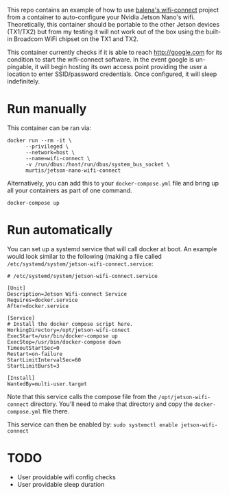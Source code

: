 This repo contains an example of how to use [balena's wifi-connect](https://github.com/balena-io/wifi-connect) project from a container to auto-configure your Nvidia Jetson Nano's wifi. Theoretically, this container should be portable to the other Jetson devices (TX1/TX2) but from my testing it will not work out of the box using the built-in Broadcom WiFi chipset on the TX1 and TX2.

This container currently checks if it is able to reach http://google.com for its condition to start the wifi-connect software. In the event google is un-pingable, it will begin hosting its own access point providing the user a location to enter SSID/password credentials. Once configured, it will sleep indefinitely.

# Run manually
This container can be ran via:

```!bash
docker run --rm -it \
      --privileged \
      --network=host \
      --name=wifi-connect \
      -v /run/dbus:/host/run/dbus/system_bus_socket \
      murtis/jetson-nano-wifi-connect
```

Alternatively, you can add this to your `docker-compose.yml` file and bring up all your containers as part of one command.

```!bash
docker-compose up
```

# Run automatically
You can set up a systemd service that will call docker at boot. An example would look similar to the following (making a file called `/etc/systemd/system/jetson-wifi-connect.service`:

```!bash
# /etc/systemd/system/jetson-wifi-connect.service

[Unit]
Description=Jetson Wifi-connect Service
Requires=docker.service
After=docker.service

[Service]
# Install the docker compose script here.
WorkingDirectory=/opt/jetson-wifi-conect
ExecStart=/usr/bin/docker-compose up
ExecStop=/usr/bin/docker-compose down
TimeoutStartSec=0
Restart=on-failure
StartLimitIntervalSec=60
StartLimitBurst=3

[Install]
WantedBy=multi-user.target
```

Note that this service calls the compose file from the `/opt/jetson-wifi-connect` directory. You'll need to make that directory and copy the `docker-compose.yml` file there.

This service can then be enabled by: `sudo systemctl enable jetson-wifi-connect`


# TODO
* User providable wifi config checks
* User providable sleep duration
